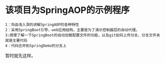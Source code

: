 该项目为SpringAOP的示例程序
====================

	1：将由浅入深的讲解SpringAOP的各种特性
	2：采用SpringBoot引导，web应用结构，主要是为了演示控制器层的自动代理。
	3:顺便了解一下SpringBoot的自动加载配置文件的功能，以及git如何上传分支，分支文件夹就是主要代码
	4：代码合并到SpringDemo的分支上
暂时就先这样。
